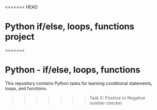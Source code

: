 <<<<<<< HEAD
# Python if/else, loops, functions project
=======
# Python - if/else, loops, functions
This repository contains Python tasks for learning conditional statements, loops, and functions.
>>>>>>> Task 0: Positive or Negative number checker
